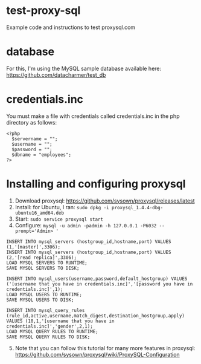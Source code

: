 # test-proxy-sql
Example code and instructions to test proxysql.com

# database
For this, I'm using the MySQL sample database available here: https://github.com/datacharmer/test_db

# credentials.inc
You must make a file with credentials called credentials.inc in the php directory as follows:
```
<?php
  $servername = "";
  $username = "";
  $password = "";
  $dbname = "employees";
?>
```

# Installing and configuring proxysql
1. Download proxysql: https://github.com/sysown/proxysql/releases/latest
2. Install: for Ubuntu, I ran: `sudo dpkg -i proxysql_1.4.4-dbg-ubuntu16_amd64.deb`
3. Start: `sudo service proxysql start`
4. Configure: `mysql -u admin -padmin -h 127.0.0.1 -P6032 --prompt='Admin> '`
```
INSERT INTO mysql_servers (hostgroup_id,hostname,port) VALUES (1,'[master]',3306);
INSERT INTO mysql_servers (hostgroup_id,hostname,port) VALUES (2,'[read replica]',3306);
LOAD MYSQL SERVERS TO RUNTIME; 
SAVE MYSQL SERVERS TO DISK;

INSERT INTO mysql_users(username,password,default_hostgroup) VALUES ('[username that you have in credentials.inc]','[password you have in credentials.inc]',1);
LOAD MYSQL USERS TO RUNTIME;
SAVE MYSQL USERS TO DISK;

INSERT INTO mysql_query_rules (rule_id,active,username,match_digest,destination_hostgroup,apply) VALUES (10,1,'[username that you have in credentials.inc]','gender',2,1);
LOAD MYSQL QUERY RULES TO RUNTIME;
SAVE MYSQL QUERY RULES TO DISK;
```
5. Note that you can follow this tutorial for many more features in proxysql: https://github.com/sysown/proxysql/wiki/ProxySQL-Configuration

